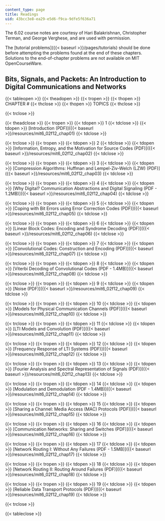 ```yaml
---
content_type: page
title: Readings
uid: 43bcc3e8-ea29-e5d6-f9ca-9dfe5f636a71
---
```


The 6.02 course notes are courtesy of Hari Balakrishnan, Christopher Terman, and George Verghese, and are used with permission.

The [tutorial problems]({{< baseurl >}}/pages/tutorials) should be done before attempting the problems found at the end of these chapters. Solutions to the end-of-chapter problems are not available on MIT OpenCourseWare.

Bits, Signals, and Packets: An Introduction to Digital Communications and Networks
----------------------------------------------------------------------------------

{{< tableopen >}}
{{< theadopen >}}
{{< tropen >}}
{{< thopen >}}
CHAPTER #
{{< thclose >}}
{{< thopen >}}
TOPICS
{{< thclose >}}

{{< trclose >}}

{{< theadclose >}}
{{< tropen >}}
{{< tdopen >}}
1
{{< tdclose >}}
{{< tdopen >}}
[Introduction (PDF)]({{< baseurl >}}/resources/mit6_02f12_chap01)
{{< tdclose >}}

{{< trclose >}}
{{< tropen >}}
{{< tdopen >}}
2
{{< tdclose >}}
{{< tdopen >}}
[Information, Entropy, and the Motivation for Source Codes (PDF)]({{< baseurl >}}/resources/mit6_02f12_chap02)
{{< tdclose >}}

{{< trclose >}}
{{< tropen >}}
{{< tdopen >}}
3
{{< tdclose >}}
{{< tdopen >}}
[Compression Algorithms: Huffman and Lempel-Ziv-Welch (LZW) (PDF)]({{< baseurl >}}/resources/mit6_02f12_chap03)
{{< tdclose >}}

{{< trclose >}}
{{< tropen >}}
{{< tdopen >}}
4
{{< tdclose >}}
{{< tdopen >}}
[Why Digital? Communication Abstractions and Digital Signaling (PDF - 1.2MB)]({{< baseurl >}}/resources/mit6_02f12_chap04)
{{< tdclose >}}

{{< trclose >}}
{{< tropen >}}
{{< tdopen >}}
5
{{< tdclose >}}
{{< tdopen >}}
[Coping with Bit Errors using Error Correction Codes (PDF)]({{< baseurl >}}/resources/mit6_02f12_chap05)
{{< tdclose >}}

{{< trclose >}}
{{< tropen >}}
{{< tdopen >}}
6
{{< tdclose >}}
{{< tdopen >}}
[Linear Block Codes: Encoding and Syndrome Decoding (PDF)]({{< baseurl >}}/resources/mit6_02f12_chap06)
{{< tdclose >}}

{{< trclose >}}
{{< tropen >}}
{{< tdopen >}}
7
{{< tdclose >}}
{{< tdopen >}}
[Convolutional Codes: Construction and Encoding (PDF)]({{< baseurl >}}/resources/mit6_02f12_chap07)
{{< tdclose >}}

{{< trclose >}}
{{< tropen >}}
{{< tdopen >}}
8
{{< tdclose >}}
{{< tdopen >}}
[Viterbi Decoding of Convolutional Codes (PDF - 1.4MB)]({{< baseurl >}}/resources/mit6_02f12_chap08)
{{< tdclose >}}

{{< trclose >}}
{{< tropen >}}
{{< tdopen >}}
9
{{< tdclose >}}
{{< tdopen >}}
[Noise (PDF)]({{< baseurl >}}/resources/mit6_02f12_chap09)
{{< tdclose >}}

{{< trclose >}}
{{< tropen >}}
{{< tdopen >}}
10
{{< tdclose >}}
{{< tdopen >}}
[Models for Physical Communication Channels (PDF)]({{< baseurl >}}/resources/mit6_02f12_chap10)
{{< tdclose >}}

{{< trclose >}}
{{< tropen >}}
{{< tdopen >}}
11
{{< tdclose >}}
{{< tdopen >}}
[LTI Models and Convolution (PDF)]({{< baseurl >}}/resources/mit6_02f12_chap11)
{{< tdclose >}}

{{< trclose >}}
{{< tropen >}}
{{< tdopen >}}
12
{{< tdclose >}}
{{< tdopen >}}
[Frequency Response of LTI Systems (PDF)]({{< baseurl >}}/resources/mit6_02f12_chap12)
{{< tdclose >}}

{{< trclose >}}
{{< tropen >}}
{{< tdopen >}}
13
{{< tdclose >}}
{{< tdopen >}}
[Fourier Analysis and Spectral Representation of Signals (PDF)]({{< baseurl >}}/resources/mit6_02f12_chap13)
{{< tdclose >}}

{{< trclose >}}
{{< tropen >}}
{{< tdopen >}}
14
{{< tdclose >}}
{{< tdopen >}}
[Modulation and Demodulation (PDF - 1.4MB)]({{< baseurl >}}/resources/mit6_02f12_chap14)
{{< tdclose >}}

{{< trclose >}}
{{< tropen >}}
{{< tdopen >}}
15
{{< tdclose >}}
{{< tdopen >}}
[Sharing a Channel: Media Access (MAC) Protocols (PDF)]({{< baseurl >}}/resources/mit6_02f12_chap15)
{{< tdclose >}}

{{< trclose >}}
{{< tropen >}}
{{< tdopen >}}
16
{{< tdclose >}}
{{< tdopen >}}
[Communication Networks: Sharing and Switches (PDF)]({{< baseurl >}}/resources/mit6_02f12_chap16)
{{< tdclose >}}

{{< trclose >}}
{{< tropen >}}
{{< tdopen >}}
17
{{< tdclose >}}
{{< tdopen >}}
[Network Routing I: Without Any Failures (PDF - 1.5MB)]({{< baseurl >}}/resources/mit6_02f12_chap17)
{{< tdclose >}}

{{< trclose >}}
{{< tropen >}}
{{< tdopen >}}
18
{{< tdclose >}}
{{< tdopen >}}
[Network Routing II: Routing Around Failures (PDF)]({{< baseurl >}}/resources/mit6_02f12_chap18)
{{< tdclose >}}

{{< trclose >}}
{{< tropen >}}
{{< tdopen >}}
19
{{< tdclose >}}
{{< tdopen >}}
[Reliable Data Transport Protocols (PDF)]({{< baseurl >}}/resources/mit6_02f12_chap19)
{{< tdclose >}}

{{< trclose >}}

{{< tableclose >}}